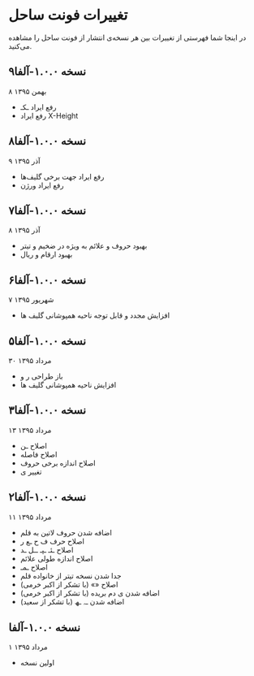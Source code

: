 # تغییرات فونت ساحل

در اینجا شما فهرستی از تغییرات بین هر نسخه‌ی انتشار از فونت ساحل را مشاهده می‌کنید.

## نسخه ۱.۰.۰-آلفا۹

۸ بهمن ۱۳۹۵

- رفع ایراد ـکـ
- رفع ایراد X-Height

## نسخه ۱.۰.۰-آلفا۸

۹ آذر ۱۳۹۵

- رفع ایراد جهت برخی گلیف‌ها
- رفع ایراد ورژن

## نسخه ۱.۰.۰-آلفا۷

۸ آذر ۱۳۹۵

- بهبود حروف و علائم به ویژه در ضخیم و تیتر
- بهبود ارقام و ریال

## نسخه ۱.۰.۰-آلفا۶

۷ شهریور ۱۳۹۵

- افزایش مجدد و قابل توجه ناحیه همپوشانی گلیف ها

## نسخه ۱.۰.۰-آلفا۵

۳۰ مرداد ۱۳۹۵

- باز طراحی ر و
- افزایش ناحیه همپوشانی گلیف ها

## نسخه ۱.۰.۰-آلفا۳

۱۳ مرداد ۱۳۹۵

- اصلاح ـن
- اصلاح فاصله
- اصلاح اندازه برخی حروف
- تغییر ی

## نسخه ۱.۰.۰-آلفا۲

۱۱ مرداد ۱۳۹۵

- اضافه شدن حروف لاتین به قلم
- اصلاح حرف ف ح ـع ر
- اصلاح ـئـ ـپـ ــل ـد
- اصلاح اندازه طولی علائم
- اصلاح ـمـ
- جدا شدن نسخه تیتر از خانواده قلم
- اصلاح «» (با تشکر از اکبر خرمی)
- اضافه شدن ی دم بریده (با تشکر از اکبر خرمی)
- اضافه شدن ـہ ـھ (با تشکر از سعید)

## نسخه ۱.۰.۰-آلفا

۱ مرداد ۱۳۹۵

- اولین نسخه
